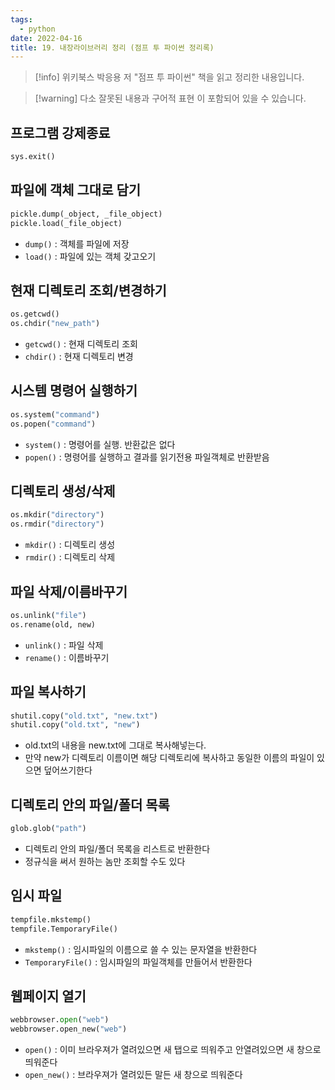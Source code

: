 ```yaml
---
tags:
  - python
date: 2022-04-16
title: 19. 내장라이브러리 정리 (점프 투 파이썬 정리록)
---
```

> [!info] 위키북스 박응용 저 "점프 투 파이썬" 책을 읽고 정리한 내용입니다.

> [!warning] 다소 잘못된 내용과 구어적 표현 이 포함되어 있을 수 있습니다.

## 프로그램 강제종료

```python
sys.exit()
```

## 파일에 객체 그대로 담기

```python
pickle.dump(_object, _file_object)
pickle.load(_file_object)
```

- `dump()` : 객체를 파일에 저장
- `load()` : 파일에 있는 객체 갖고오기

## 현재 디렉토리 조회/변경하기

```python
os.getcwd()
os.chdir("new_path")
```

- `getcwd()` : 현재 디렉토리 조회
- `chdir()` : 현재 디렉토리 변경

## 시스템 명령어 실행하기

```python
os.system("command")
os.popen("command")
```

- `system()` : 명령어를 실행. 반환값은 없다
- `popen()` : 명령어를 실행하고 결과를 읽기전용 파일객체로 반환받음

## 디렉토리 생성/삭제

```python
os.mkdir("directory")
os.rmdir("directory")
```

- `mkdir()` : 디렉토리 생성
- `rmdir()` : 디렉토리 삭제

## 파일 삭제/이름바꾸기

```python
os.unlink("file")
os.rename(old, new)
```

- `unlink()` : 파일 삭제
- `rename()` : 이름바꾸기

## 파일 복사하기

```python
shutil.copy("old.txt", "new.txt")
shutil.copy("old.txt", "new")
```

- old.txt의 내용을 new.txt에 그대로 복사해넣는다.
- 만약 new가 디렉토리 이름이면 해당 디렉토리에 복사하고 동일한 이름의 파일이 있으면 덮어쓰기한다

## 디렉토리 안의 파일/폴더 목록

```python
glob.glob("path")
```

- 디렉토리 안의 파일/폴더 목록을 리스트로 반환한다
- 정규식을 써서 원하는 놈만 조회할 수도 있다

## 임시 파일

```python
tempfile.mkstemp()
tempfile.TemporaryFile()
```

- `mkstemp()` : 임시파일의 이름으로 쓸 수 있는 문자열을 반환한다
- `TemporaryFile()` : 임시파일의 파일객체를 만들어서 반환한다

## 웹페이지 열기

```python
webbrowser.open("web")
webbrowser.open_new("web")
```

- `open()` : 이미 브라우져가 열려있으면 새 탭으로 띄워주고 안열려있으면 새 창으로 띄워준다
- `open_new()` : 브라우져가 열려있든 말든 새 창으로 띄워준다